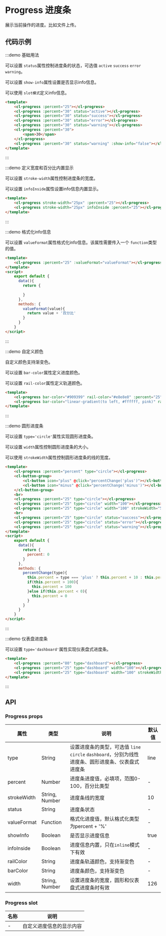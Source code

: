 # Progress 进度条

展示当前操作的进度。比如文件上传。

## 代码示例


:::demo 基础用法

可以设置 `status`属性控制进度条的状态，可选值 `active` `success` `error` `warning`。

可以设置 `show-info`属性设置是否显示info信息。

可以使用 `slot模式`定义info信息。

```html
<template>
    <cl-progress :percent="25"></cl-progress>
    <cl-progress :percent="30" status="active"></cl-progress>
    <cl-progress :percent="30" status="success"></cl-progress>
    <cl-progress :percent="30" status="error"></cl-progress>
    <cl-progress :percent="30" status="warning"></cl-progress>
    <cl-progress :percent="30">
        <span>30</span>
    </cl-progress>
    <cl-progress :percent="30" status="warning" :show-info="false"></cl-progress>
</template>

```

:::


:::demo 定义宽度和百分比内置显示

可以设置 `stroke-width`属性控制进度条的宽度。

可以设置 `infoInside`属性设置info信息内置显示。

```html
<template>
    <cl-progress stroke-width="25px" :percent="25"></cl-progress>
    <cl-progress stroke-width="25px" infoInside :percent="25"></cl-progress>
</template>

```

:::


:::demo 格式化info信息

可以设置 `valueFormat`属性格式化info信息。该属性需要传入一个 `function`类型的值。

```html
<template>
    <cl-progress :percent="25" :valueFormat="valueFormat"></cl-progress>
</template>
<script>
    export default {
      data(){
        return {
          
        }
      },
      methods: {
        valueFormat(value){
          return value + '百分比'
        }
      }
    }
</script>

```

:::


:::demo 自定义颜色

自定义颜色支持渐变色。

可以设置 `bar-color`属性定义进度颜色。

可以设置 `rail-color`属性定义轨道颜色。

```html
<template>
    <cl-progress bar-color="#909399" rail-color="#e8e8e8" :percent="25"></cl-progress>
    <cl-progress bar-color="linear-gradient(to left, #ffffff, pink)" rail-color="#e8e8e8" :percent="25"></cl-progress>
</template>

```

:::


:::demo 圆形进度条

可以设置 `type='circle'`属性实现圆形进度条。

可以设置 `width`属性控制圆形进度条的大小。

可以使用 `strokeWidth`属性控制圆形进度条的线的宽度。

```html
<template>
    <cl-progress :percent="percent" type="circle"></cl-progress>
    <cl-button-group>
        <cl-button icon="plus" @click="percentChange('plus')"></cl-button>
        <cl-button icon="minus" @click="percentChange('minus')"></cl-button>
    </cl-button-group>
    <br>
    <cl-progress :percent="25" type="circle"></cl-progress>
    <cl-progress :percent="25" type="circle" width="100"></cl-progress>
    <cl-progress :percent="25" type="circle" width="100" strokeWidth="5"></cl-progress>
    <br>
    <cl-progress :percent="25" type="circle" status="success"></cl-progress>
    <cl-progress :percent="25" type="circle" status="error"></cl-progress>
    <cl-progress :percent="25" type="circle" status="warning"></cl-progress>
</template>
<script>
    export default {
      data(){
        return {
          percent: 0
        }
      },
      methods: {
        percentChange(type){
          this.percent = type === 'plus' ? this.percent + 10 : this.percent - 10;
          if(this.percent > 100){
            this.percent = 100
          }else if(this.percent < 0){
            this.percent = 0
          }
        }
      }
    }
</script>
```

:::


:::demo 仪表盘进度条

可以设置 `type='dashboard'`属性实现仪表盘式进度条。

```html
<template>
    <cl-progress :percent="80" type="dashboard"></cl-progress>
    <cl-progress :percent="25" type="dashboard" width="100"></cl-progress>
    <cl-progress :percent="25" type="dashboard" width="100" strokeWidth="5"></cl-progress>
</template>

```

:::



## API

### Progress props

| 属性 | 类型 | 说明 | 默认值 |
| ---- | ---- | ---- | ---- |
| type | String | 设置进度条的类型，可选值 `line` `circle` `dashboard`，分别为线性进度条、圆形进度条、仪表盘式进度条 | line |
| percent | Number | 进度条进度值，必填项，范围0-100，百分比类型 | - |
| strokeWidth | String, Number | 进度条线的宽度 | 10 |
| status | String | 进度条状态 | - |
| valueFormat | Function | 格式化进度值，默认格式化类型为percent + '%' | - |
| showInfo | Boolean | 是否显示进度信息 | true |
| infoInside | Boolean | 进度信息内置，只在`inline`模式下有效 | - |
| railColor | String | 进度条轨道颜色，支持渐变色 | - |
| barColor | String | 进度条颜色，支持渐变色 | - |
| width | String, Number | 设置进度条的宽度，圆形和仪表盘式进度条时有效 | 126 |


### Progress slot

| 名称 | 说明 |
| ---- | ---- |
| - | 自定义进度信息的显示内容 |

